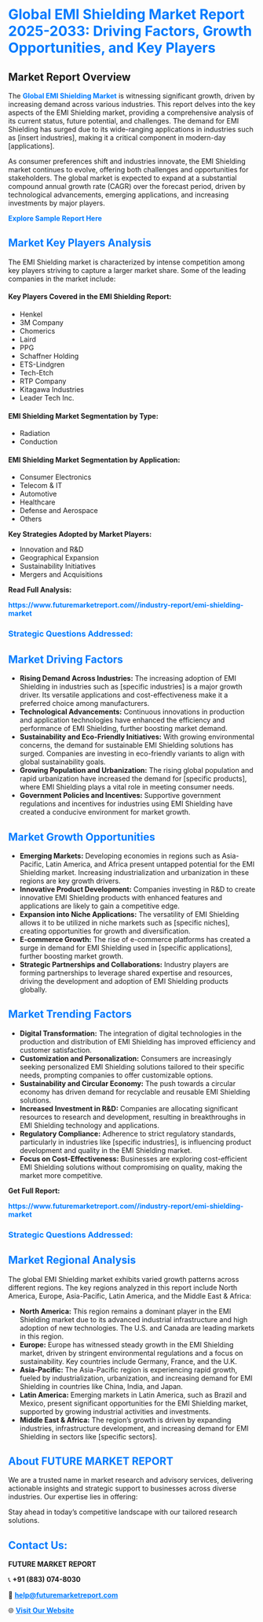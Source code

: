 <h1 style="color: #007BFF;">Global EMI Shielding Market Report 2025-2033: Driving Factors, Growth Opportunities, and Key Players</h1>

<section id="overview">
<h2>Market Report Overview</h2>
<p>The <a href="https://www.futuremarketreport.com//industry-report/emi-shielding-market" style="color: #007BFF; text-decoration: none;"><strong>Global EMI Shielding Market</strong></a> is witnessing significant growth, driven by increasing demand across various industries. This report delves into the key aspects of the EMI Shielding market, providing a comprehensive analysis of its current status, future potential, and challenges. The demand for EMI Shielding has surged due to its wide-ranging applications in industries such as [insert industries], making it a critical component in modern-day [applications].</p>
<p>As consumer preferences shift and industries innovate, the EMI Shielding market continues to evolve, offering both challenges and opportunities for stakeholders. The global market is expected to expand at a substantial compound annual growth rate (CAGR) over the forecast period, driven by technological advancements, emerging applications, and increasing investments by major players.</p>
</section>

<section id="overview">
<p><a href="https://www.futuremarketreport.com//request-sample/reportId=87299" style="color: #007BFF; text-decoration: none;"><strong>Explore Sample Report Here</strong></a></p>
</section>

<section id="key-players">
<h2 style="color: #007BFF;">Market Key Players Analysis</h2>
<p>The EMI Shielding market is characterized by intense competition among key players striving to capture a larger market share. Some of the leading companies in the market include:</p>
<h4>Key Players Covered in the EMI Shielding Report:</h4>
<ul><li>Henkel</li><li>3M Company</li><li>Chomerics</li><li>Laird</li><li>PPG</li><li>Schaffner Holding</li><li>ETS-Lindgren</li><li>Tech-Etch</li><li>RTP Company</li><li>Kitagawa Industries</li><li>Leader Tech Inc.</li></ul>
<h4>EMI Shielding Market Segmentation by Type:</h4>
<ul><li>Radiation</li><li>Conduction</li></ul>

<h4>EMI Shielding Market Segmentation by Application:</h4>
<ul><li>Consumer Electronics</li><li>Telecom &amp; IT</li><li>Automotive</li><li>Healthcare</li><li>Defense and Aerospace</li><li>Others</li></ul>
<p><strong>Key Strategies Adopted by Market Players:</strong></p>
<ul>
<li>Innovation and R&D</li>
<li>Geographical Expansion</li>
<li>Sustainability Initiatives</li>
<li>Mergers and Acquisitions</li>
</ul>
</section>

<section>
<p><strong>Read Full Analysis: </strong></p><a href="https://www.futuremarketreport.com//industry-report/emi-shielding-market" style="color: #007BFF; text-decoration: none;"><strong>https://www.futuremarketreport.com//industry-report/emi-shielding-market</strong></a>
<h3 style="color: #007BFF;">Strategic Questions Addressed:</h3>
</section>

<section id="driving-factors">
<h2 style="color: #007BFF;">Market Driving Factors</h2>
<ul>
<li><strong>Rising Demand Across Industries:</strong> The increasing adoption of EMI Shielding in industries such as [specific industries] is a major growth driver. Its versatile applications and cost-effectiveness make it a preferred choice among manufacturers.</li>
<li><strong>Technological Advancements:</strong> Continuous innovations in production and application technologies have enhanced the efficiency and performance of EMI Shielding, further boosting market demand.</li>
<li><strong>Sustainability and Eco-Friendly Initiatives:</strong> With growing environmental concerns, the demand for sustainable EMI Shielding solutions has surged. Companies are investing in eco-friendly variants to align with global sustainability goals.</li>
<li><strong>Growing Population and Urbanization:</strong> The rising global population and rapid urbanization have increased the demand for [specific products], where EMI Shielding plays a vital role in meeting consumer needs.</li>
<li><strong>Government Policies and Incentives:</strong> Supportive government regulations and incentives for industries using EMI Shielding have created a conducive environment for market growth.</li>
</ul>
</section>

<section id="growth-opportunities">
<h2 style="color: #007BFF;">Market Growth Opportunities</h2>
<ul>
<li><strong>Emerging Markets:</strong> Developing economies in regions such as Asia-Pacific, Latin America, and Africa present untapped potential for the EMI Shielding market. Increasing industrialization and urbanization in these regions are key growth drivers.</li>
<li><strong>Innovative Product Development:</strong> Companies investing in R&D to create innovative EMI Shielding products with enhanced features and applications are likely to gain a competitive edge.</li>
<li><strong>Expansion into Niche Applications:</strong> The versatility of EMI Shielding allows it to be utilized in niche markets such as [specific niches], creating opportunities for growth and diversification.</li>
<li><strong>E-commerce Growth:</strong> The rise of e-commerce platforms has created a surge in demand for EMI Shielding used in [specific applications], further boosting market growth.</li>
<li><strong>Strategic Partnerships and Collaborations:</strong> Industry players are forming partnerships to leverage shared expertise and resources, driving the development and adoption of EMI Shielding products globally.</li>
</ul>
</section>

<section id="trending-factors">
<h2 style="color: #007BFF;">Market Trending Factors</h2>
<ul>
<li><strong>Digital Transformation:</strong> The integration of digital technologies in the production and distribution of EMI Shielding has improved efficiency and customer satisfaction.</li>
<li><strong>Customization and Personalization:</strong> Consumers are increasingly seeking personalized EMI Shielding solutions tailored to their specific needs, prompting companies to offer customizable options.</li>
<li><strong>Sustainability and Circular Economy:</strong> The push towards a circular economy has driven demand for recyclable and reusable EMI Shielding solutions.</li>
<li><strong>Increased Investment in R&D:</strong> Companies are allocating significant resources to research and development, resulting in breakthroughs in EMI Shielding technology and applications.</li>
<li><strong>Regulatory Compliance:</strong> Adherence to strict regulatory standards, particularly in industries like [specific industries], is influencing product development and quality in the EMI Shielding market.</li>
<li><strong>Focus on Cost-Effectiveness:</strong> Businesses are exploring cost-efficient EMI Shielding solutions without compromising on quality, making the market more competitive.</li>
</ul>
</section>

<section>
<p><strong>Get Full Report: </strong></p><a href="https://www.futuremarketreport.com//industry-report/emi-shielding-market" style="color: #007BFF; text-decoration: none;"><strong>https://www.futuremarketreport.com//industry-report/emi-shielding-market</strong></a>
<h3 style="color: #007BFF;">Strategic Questions Addressed:</h3>
</section>


<section id="regional-analysis">
<h2 style="color: #007BFF;">Market Regional Analysis</h2>
<p>The global EMI Shielding market exhibits varied growth patterns across different regions. The key regions analyzed in this report include North America, Europe, Asia-Pacific, Latin America, and the Middle East & Africa:</p>
<ul>
<li><strong>North America:</strong> This region remains a dominant player in the EMI Shielding market due to its advanced industrial infrastructure and high adoption of new technologies. The U.S. and Canada are leading markets in this region.</li>
<li><strong>Europe:</strong> Europe has witnessed steady growth in the EMI Shielding market, driven by stringent environmental regulations and a focus on sustainability. Key countries include Germany, France, and the U.K.</li>
<li><strong>Asia-Pacific:</strong> The Asia-Pacific region is experiencing rapid growth, fueled by industrialization, urbanization, and increasing demand for EMI Shielding in countries like China, India, and Japan.</li>
<li><strong>Latin America:</strong> Emerging markets in Latin America, such as Brazil and Mexico, present significant opportunities for the EMI Shielding market, supported by growing industrial activities and investments.</li>
<li><strong>Middle East & Africa:</strong> The region’s growth is driven by expanding industries, infrastructure development, and increasing demand for EMI Shielding in sectors like [specific sectors].</li>
</ul>
</section>

<footer>
<h2 style="color: #007BFF;">About FUTURE MARKET REPORT</h2>
<p>We are a trusted name in market research and advisory services, delivering actionable insights and strategic support to businesses across diverse industries. Our expertise lies in offering:</p>

<p>Stay ahead in today’s competitive landscape with our tailored research solutions.</p>

<h2 style="color: #007BFF;">Contact Us:</h2>
<p><strong>FUTURE MARKET REPORT</strong></p>
<p>📞 <strong>+91 (883) 074-8030</strong></p>
<p>📧 <strong><a href="mailto:help@futuremarketreport.com" style="color: #007BFF;">help@futuremarketreport.com</a></strong></p>
<p>🌐 <strong><a href="https://www.futuremarketreport.com/" style="color: #007BFF;">Visit Our Website</a></strong></p>
</footer>